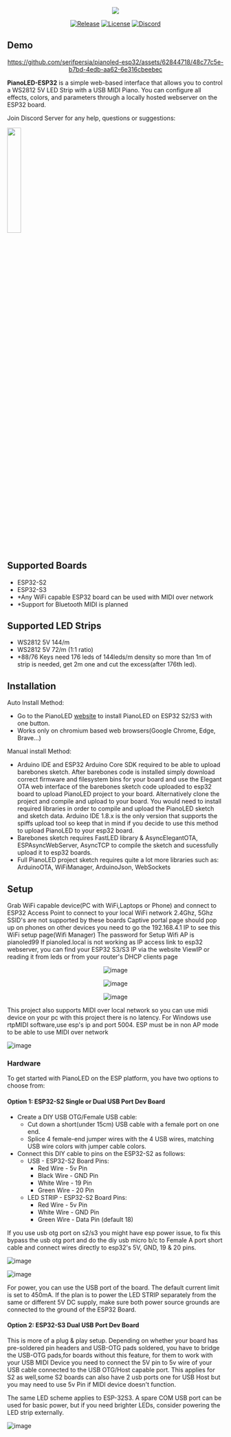 <div align="center">
  <img src="https://github.com/serifpersia/pianoled-esp32/assets/62844718/4aeb819a-cbd7-4347-891b-b957f1046b6d">
  
  [![Release](https://img.shields.io/github/release/serifpersia/pianoled-esp32.svg?style=flat-square)](https://github.com/serifpersia/pianoled-esp32/releases)
  [![License](https://img.shields.io/github/license/serifpersia/pianoled-esp32?color=blue&style=flat-square)](https://raw.githubusercontent.com/serifpersia/pianoled-esp32/master/LICENSE)
  [![Discord](https://img.shields.io/discord/1077195120950120458.svg?colorB=blue&label=discord&style=flat-square)](https://discord.gg/S6xmuX4Hx5)
</div>

## Demo
<div align="center">

https://github.com/serifpersia/pianoled-esp32/assets/62844718/48c77c5e-b7bd-4edb-aa62-6e316cbeebec

</div>

**PianoLED-ESP32** is a simple web-based interface that allows you to control a WS2812 5V LED Strip with a USB MIDI Piano. You can configure all effects, colors, and parameters through a locally hosted webserver on the ESP32 board.

Join Discord Server for any help, questions or suggestions: 

<a href="https://discord.gg/S6xmuX4Hx5"><img src="https://discordapp.com/api/guilds/1077195120950120458/widget.png?style=banner2" width="25%"></a>

## Supported Boards

- ESP32-S2
- ESP32-S3
- *Any WiFi capable ESP32 board can be used with MIDI over network
- *Support for Bluetooth MIDI is planned

## Supported LED Strips

- WS2812 5V 144/m
- WS2812 5V 72/m (1:1 ratio)
- *88/76 Keys need 176 leds of 144leds/m density so more than 1m of strip is needed, get 2m one and cut the excess(after 176th led).

## Installation
Auto Install Method:
- Go to the PianoLED [website](https://serifpersia.github.io/pianoled-esp32/install.html) to install PianoLED on ESP32 S2/S3 with one button.
- Works only on chromium based web browsers(Google Chrome, Edge, Brave...)

Manual install Method:
- Arduino IDE and ESP32 Arduino Core SDK required to be able to upload barebones sketch.
After barebones code is installed simply download correct firmware and filesystem bins for your board and use the Elegant OTA web interface of the barebones sketch code uploaded to esp32 board to upload PianoLED project to your board. Alternatively clone the project and compile and upload to your board. You would need to install required libraries in order to compile and upload the PianoLED sketch and sketch data. Arduino IDE 1.8.x is the only version that supports the spiffs upload tool so keep that in mind if you decide to use this method to upload PianoLED to your esp32 board.
- Barebones sketch requires FastLED library & AsyncElegantOTA, ESPAsyncWebServer, AsyncTCP to compile the sketch and sucessfully upload it to esp32 boards.
- Full PianoLED project sketch requires quite a lot more libraries such as: ArduinoOTA, WiFiManager, ArduinoJson, WebSockets

## Setup
Grab WiFi capable device(PC with WiFi,Laptops or Phone) and connect to ESP32 Access Point to connect to your local WiFi network 2.4Ghz, 5Ghz SSID's are not supported by these boards
Captive portal page should pop up on phones on other devices you need to go the 192.168.4.1 IP to see this WiFi setup page(Wifi Manager) The password for Setup Wifi AP is pianoled99
If pianoled.local is not working as IP access link to esp32 webserver, you can find your ESP32 S3/S3 IP via the website ViewIP or reading it from leds or from your router's DHCP clients page

<div align="center">

![image](https://github.com/serifpersia/pianoled-esp32/assets/62844718/517ca2b5-0b0e-4097-9eeb-8ab6f628471e)

![image](https://github.com/serifpersia/pianoled-esp32/assets/62844718/d434b35e-ba09-46ee-a913-94badfedc3e2)

![image](https://github.com/serifpersia/pianoled-esp32/assets/62844718/91beaa8e-c168-46cb-b048-daac8cc76df6)

</div>

This project also supports MIDI over local network so you can use midi device on your pc with this project there is no latency. For Windows use rtpMIDI software,use esp's ip and port 5004. ESP must be in non AP mode to be able to use MIDI over network

![image](https://github.com/serifpersia/pianoled-esp32/assets/62844718/607b969f-22e1-47f6-ab7a-4f76f3074b41)

### Hardware

To get started with PianoLED on the ESP platform, you have two options to choose from:

#### Option 1: ESP32-S2 Single or Dual USB Port Dev Board

- Create a DIY USB OTG/Female USB cable:
  - Cut down a short(under 15cm) USB cable with a female port on one end.
  - Splice 4 female-end jumper wires with the 4 USB wires, matching USB wire colors with jumper cable colors.
- Connect this DIY cable to pins on the ESP32-S2 as follows:
  - USB - ESP32-S2 Board Pins:
    - Red Wire - 5v Pin
    - Black Wire - GND Pin
    - White Wire - 19 Pin
    - Green Wire - 20 Pin
  - LED STRIP - ESP32-S2 Board Pins:
    - Red Wire - 5v Pin
    - White Wire - GND Pin
    - Green Wire - Data Pin (default 18)

If you use usb otg port on s2/s3 you might have esp power issue, to fix this bypass the usb otg port and do the 
diy usb micro b/c to Female A port short cable and connect wires directly to esp32's 5V, GND, 19 &  20 pins.

![image](https://github.com/serifpersia/pianoled-esp32/assets/62844718/cea8ebeb-09c5-46e9-a028-67c5447ad0f3)


![image](https://github.com/serifpersia/pianoled-esp32/assets/62844718/9ea3a1e8-52e6-40e1-9069-58c918e9e6ef)


For power, you can use the USB port of the board. The default current limit is set to 450mA. If the plan is to power the LED STRIP separately from the same or different 5V DC supply, make sure both power source grounds are connected to the ground of the ESP32 Board.

#### Option 2: ESP32-S3 Dual USB Port Dev Board

This is more of a plug & play setup. Depending on whether your board has pre-soldered pin headers and USB-OTG pads soldered, you have to bridge the USB-OTG pads,for boards without this feature, for them to work with your USB MIDI Device you need to connect the 5V pin to 5v wire of your USB cable connected to the USB OTG/Host capable port. This applies for S2 as well,some S2 boards can also have 2 usb ports one for USB Host but you may need to use 5v Pin if MIDI device doesn't function.

The same LED scheme applies to ESP-32S3. A spare COM USB port can be used for basic power, but if you need brighter LEDs, consider powering the LED strip externally.

![image](https://github.com/serifpersia/pianoled-esp32/assets/62844718/a089640f-113e-47b1-8c88-8e38e4728295)

